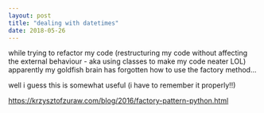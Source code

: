 ```yaml
---
layout: post
title: "dealing with datetimes"
date: 2018-05-26
---
```


while trying to refactor my code (restructuring my code without affecting the external behaviour - aka using classes to make my code neater LOL) apparently my goldfish brain has forgotten how to use the factory method...

well i guess this is somewhat useful (i have to remember it properly!!)

https://krzysztofzuraw.com/blog/2016/factory-pattern-python.html